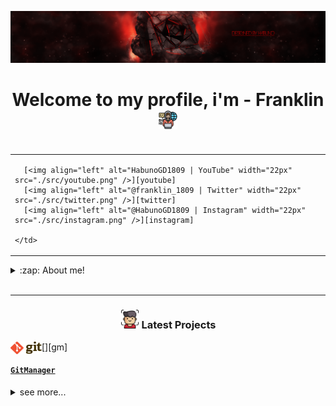 [![HabunoGD1809](src/Banner-red.png)](https://www.youtube.com/c/HabunoGD1809)

<h1 align="center">Welcome to my profile, i'm - Franklin <img src="./src/programing.png" width="30px"></h1>

<table align="right">
  <tr>
    <td>

      [<img align="left" alt="HabunoGD1809 | YouTube" width="22px" src="./src/youtube.png" />][youtube]
      [<img align="left" alt="@franklin_1809 | Twitter" width="22px" src="./src/twitter.png" />][twitter]
      [<img align="left" alt="@HabunoGD1809 | Instagram" width="22px" src="./src/instagram.png" />][instagram]

    </td>
  </tr>
</table>

<details>
  <summary>:zap: About me!</summary>

  ### Love 💻!!
  - 👋 Hi, I’m Franklin J. Valdez
  - 👀 I’m interested in creating quality software
  - 🌱 I’m currently learning software development...
  - 💞️ I’m looking to collaborate in open source projects
  - 📫 How to reach me 🙉
</details>

<br />

---

<h3 align="center"><img src="./src/face-id.png" width="30px" height="30px"> Latest Projects</h3>

<tr>
  <td>
    [<img align="left" alt="gm | Git Manager" width="50px" src="./src/git_logo.png" />][gm]
  </td>
  <td>
    <h4 align="left"> <a href="https://github.com/HabunoGD1809/gm" target="_blank"><code>GitManager</code></a> </h4>
    <details>
      <summary>see more...</summary>

      A manager for GIT multi platform.
      Compatibility: zsh/bash/fish/powershell and vim/vi/nvim/Gvim/MacVim

    </details>
  </td>
</tr>
<tr>
  <td>

    <img align="left" alt="vim-better-header | vim-better-header " width="50px" src="./src/vim-better-header.png" />

  </td>
  <img align="right" alt=yomero" width="450px" height="390px" src="./src/program1.gif">
  <td>
    <h4 align="left"> <a href="https://github.com/HabunoGD1809/vim-better-header"
        target="_blank"><code>vim-better-header</code></a> </h4>
    <details>
      <summary>see more...</summary>

      A better automated template header for vim

    </details>
  </td>
</tr>
</tr>
<td>

  [<img align="left" alt="vimtools | VimTools" width="50px" src="./src/vim.png" />][vimtools]

</td>
<td>
  <h4 align="left"> <a href="https://github.com/HabunoGD1809/vimtools" target="_blank"><code>vimtools</code></a> </h4>
  <details>
    <summary>see more...</summary>

    VimTools is functions and settings
    that will make it easy for you life

  </details>
</td>
</tr>

<br />
<br />

---

<h3 align="center"><img src="./src/binary-code.png" width="25px" height="25px"> Languages and Tools</h3>
<p align="center">
  <a href="https://www.youtube.com/@HabunoGD1821" target="_blank"> <img
      src="https://img.shields.io/badge/OS-Linux-informational?style=flat&logo=linux&logoColor=white&color=2bbc8a" />
  </a>
  <a href="https://www.youtube.com/@HabunoGD1821" target="_blank"> <img
      src="https://img.shields.io/badge/OS-Windows-informational?style=flat&logo=windows&logoColor=white&color=2bbc8a" />
  </a>
  <a href="https://www.youtube.com/@HabunoGD1821" target="_blank"> <img
      src="https://img.shields.io/badge/Code-Python-informational?style=flat&logo=python&logoColor=white&color=2bbc8a" />
  </a>
  <a href="https://www.youtube.com/@HabunoGD1821" target="_blank"> <img
      src="https://img.shields.io/badge/Code-JavaScript-informational?style=flat&logo=javascript&logoColor=white&color=2bbc8a" />
  </a>
  <a href="https://www.youtube.com/@HabunoGD1821" target="_blank"> <img
      src="https://img.shields.io/badge/Code-HTML5-informational?style=flat&logo=html5&logoColor=white&color=2bbc8a" />
  </a>
  <a href="https://www.youtube.com/@HabunoGD1821" target="_blank"> <img
      src="https://img.shields.io/badge/Code-Markdown-informational?style=flat&logo=markdown&logoColor=white&color=2bbc8a" />
  </a>
  <a href="https://www.youtube.com/@HabunoGD1821" target="_blank"> <img
      src="https://img.shields.io/badge/Tools-Git-informational?style=flat&logo=git&logoColor=white&color=2bbc8a" />
  </a>
  <a href="https://www.youtube.com/@HabunoGD1821" target="_blank"> <img
      src="https://img.shields.io/badge/Tools-GitHub-informational?style=flat&logo=github&logoColor=white&color=2bbc8a" />
  </a>
  <a href="https://www.youtube.com/@HabunoGD1821" target="_blank"> <img
      src="https://img.shields.io/badge/Tools-GitLab-informational?style=flat&logo=gitlab&logoColor=white&color=2bbc8a" />
  </a>
</p>

---

<h3 align="left"><img src="./src/youtubeMini.png" width="30px" height="30px"> latest Videos</h3>

<!-- YOUTUBE:START -->
- [Cómo obtener la hipotenusa de un triangulo rectangulo C# 10; |
HabunoGD1809](https://www.youtube.com/watch?v=0ntkPUXTqqo)
- [API GET C# RNC EXAMEN_1; | HabunoGD1809](https://www.youtube.com/watch?v=pCFLl-68SQg)
- [PRYECTO FINAL --- INTRODUCCION A LA PROGRAMACION; | HabunoGD1809](https://www.youtube.com/watch?v=8AGWv4lWGaw&t)
<!-- YOUTUBE:END -->

➡️ [more videos...](https://www.youtube.com/@HabunoGD1821/videos)

---

<h3 align="left"><img src="./src/code.png" width="25px" height="25px"> GitHub Stats</h3>

<div>
  <a href="https://github.com/HabunoGD1809">
    <img height="180em"
      src="https://github-readme-stats.vercel.app/api?username=HabunoGD1809&show_icons=true&theme=dark&include_all_commits=true&count_private=true" />
    <img height="180em"
      src="https://github-readme-stats.vercel.app/api/top-langs/?username=HabunoGD1809&layout=compact&langs_count=7&theme=dark" />
</div>

![Snake animation](https://github.com/mctechnology17/mctechnology17/blob/output/github-contribution-grid-snake.svg)

---

### 🏆 GitHub Profile Trophy

[![trophy](https://github-profile-trophy.vercel.app/?username=HabunoGD1809&no-frame=true&theme=onedark&rank=SECRET,SSS,SS,S,AAA,AA,A)](https://github.com/ryo-ma/github-profile-trophy)



[twitter]: https://twitter.com/franklin_1809
[youtube]: https://www.youtube.com/c/HabunoGD1809
[instagram]: https://www.instagram.com/HabunoGD1809/
[facebook]: https://m.facebook.com/HabunoGD1809/
